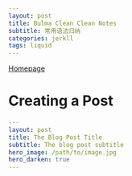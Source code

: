 ```yaml
---
layout: post
title: Bulma Clean Clean Notes
subtitle: 常用语法归纳
categories: jerkll
tags: liquid
---
```



[Homepage](https://www.csrhymes.com/bulma-clean-theme)

# Creating a Post

```yaml
---
layout: post
title: The Blog Post Title
subtitle: The blog post subtitle
hero_image: /path/to/image.jpg
hero_darken: true
---

```

